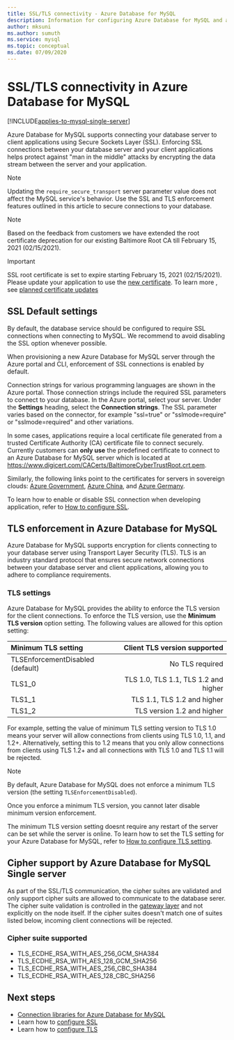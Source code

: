 ```yaml
---
title: SSL/TLS connectivity - Azure Database for MySQL
description: Information for configuring Azure Database for MySQL and associated applications to properly use SSL connections
author: mksuni
ms.author: sumuth
ms.service: mysql
ms.topic: conceptual
ms.date: 07/09/2020
---
```


# SSL/TLS connectivity in Azure Database for MySQL

[!INCLUDE[applies-to-mysql-single-server](includes/applies-to-mysql-single-server.md)]

Azure Database for MySQL supports connecting your database server to client applications using Secure Sockets Layer (SSL). Enforcing SSL connections between your database server and your client applications helps protect against "man in the middle" attacks by encrypting the data stream between the server and your application.

> [!NOTE]
> Updating the `require_secure_transport` server parameter value does not affect the MySQL service's behavior. Use the SSL and TLS enforcement features outlined in this article to secure connections to your database.

>[!NOTE]
> Based on the feedback from customers we have extended the root certificate deprecation for our existing Baltimore Root CA till February 15, 2021 (02/15/2021).

> [!IMPORTANT] 
> SSL root certificate is set to expire starting February 15, 2021 (02/15/2021). Please update your application to use the [new certificate](https://cacerts.digicert.com/DigiCertGlobalRootG2.crt.pem). To learn more , see [planned certificate updates](concepts-certificate-rotation.md)

## SSL Default settings

By default, the database service should be configured to require SSL connections when connecting to MySQL.  We recommend to avoid disabling the SSL option whenever possible.

When provisioning a new Azure Database for MySQL server through the Azure portal and CLI, enforcement of SSL connections is enabled by default. 

Connection strings for various programming languages are shown in the Azure portal. Those connection strings include the required SSL parameters to connect to your database. In the Azure portal, select your server. Under the **Settings** heading, select the **Connection strings**. The SSL parameter varies based on the connector, for example "ssl=true" or "sslmode=require" or "sslmode=required" and other variations.

In some cases, applications require a local certificate file generated from a trusted Certificate Authority (CA) certificate file to connect securely. Currently customers can **only use** the predefined certificate to connect to an Azure Database for MySQL server which is located at https://www.digicert.com/CACerts/BaltimoreCyberTrustRoot.crt.pem. 

Similarly, the following links point to the certificates for servers in sovereign clouds: [Azure Government](https://www.digicert.com/CACerts/BaltimoreCyberTrustRoot.crt.pem), [Azure China](https://dl.cacerts.digicert.com/DigiCertGlobalRootCA.crt.pem), and [Azure Germany](https://www.d-trust.net/cgi-bin/D-TRUST_Root_Class_3_CA_2_2009.crt).

To learn how to enable or disable SSL connection when developing application, refer to [How to configure SSL](howto-configure-ssl.md).

## TLS enforcement in Azure Database for MySQL

Azure Database for MySQL supports encryption for clients connecting to your database server using Transport Layer Security (TLS). TLS is an industry standard protocol that ensures secure network connections between your database server and client applications, allowing you to adhere to compliance requirements.

### TLS settings

Azure Database for MySQL provides the ability to enforce the TLS version for the client connections. To enforce the TLS version, use the **Minimum TLS version** option setting. The following values are allowed for this option setting:

|  Minimum TLS setting             | Client TLS version supported                |
|:---------------------------------|-------------------------------------:|
| TLSEnforcementDisabled (default) | No TLS required                      |
| TLS1_0                           | TLS 1.0, TLS 1.1, TLS 1.2  and higher           |
| TLS1_1                           | TLS 1.1, TLS 1.2   and higher                   |
| TLS1_2                           | TLS version 1.2  and higher                     |


For example, setting the value of minimum TLS setting version to TLS 1.0 means your server will allow connections from clients using TLS 1.0, 1.1, and 1.2+. Alternatively, setting this to 1.2 means that you only allow connections from clients using TLS 1.2+ and all connections with TLS 1.0 and TLS 1.1 will be rejected.

> [!Note] 
> By default, Azure Database for MySQL does not enforce a minimum TLS version (the setting `TLSEnforcementDisabled`).
>
> Once you enforce a minimum TLS version, you cannot later disable minimum version enforcement.

The minimum TLS version setting doesnt require any restart of the server can be set while the server is online. To learn how to set the TLS setting for your Azure Database for MySQL, refer to [How to configure TLS setting](howto-tls-configurations.md).

## Cipher support by Azure Database for MySQL Single server

As part of the SSL/TLS communication, the cipher suites are validated and only support cipher suits are allowed to communicate to the database serer. The cipher suite validation is controlled in the [gateway layer](concepts-connectivity-architecture.md#connectivity-architecture) and not explicitly on the node itself. If the cipher suites doesn't match one of suites listed below, incoming client connections will be rejected.

### Cipher suite supported

*   TLS_ECDHE_RSA_WITH_AES_256_GCM_SHA384
*   TLS_ECDHE_RSA_WITH_AES_128_GCM_SHA256
*   TLS_ECDHE_RSA_WITH_AES_256_CBC_SHA384
*   TLS_ECDHE_RSA_WITH_AES_128_CBC_SHA256

## Next steps

- [Connection libraries for Azure Database for MySQL](concepts-connection-libraries.md)
- Learn how to [configure SSL](howto-configure-ssl.md)
- Learn how to [configure TLS](howto-tls-configurations.md)
